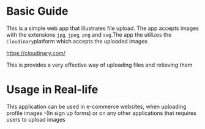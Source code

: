 # Basic Guide

This is a simple web app that illustrates file upload. The app accepts images with the extensions `jpg`, `jpeg`, `png` and `svg`.The app the utilizes the 
`Cloudinary`platform which accepts the uploaded images

https://cloudinary.com/

This is provides a very effective way of uploading files and retieving them

# Usage in Real-life #
This application can be used in e-commerce websites, when uploading profile images -(In sign up forms) or on any other applications that requires users to upload images

